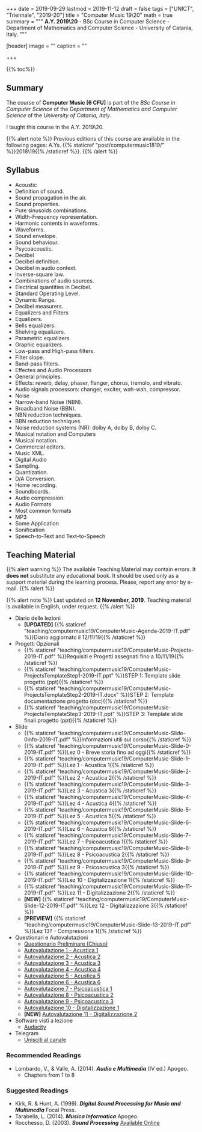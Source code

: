 +++
date = 2019-09-29
lastmod = 2019-11-12
draft = false
tags = ["UNICT", "Triennale", "2019-20"]
title = "Computer Music 19\\20"
math = true
summary = """
**A.Y. 2019\\20** - BSc Course in Computer Science - Department of Mathematics and Computer Science - University of Catania, Italy.
"""

[header]
image = ""
caption = ""

+++

{{% toc%}}

## Summary

The course of **Computer Music [6 CFU]** is part of the *BSc Course in Computer Science* of the *Department of Mathematics and Computer Science* of the *University of Catania, Italy*.

I taught this course in the A.Y. 2019\\20.

{{% alert note %}}
Previous editions of this course are available in the following pages: A.Ys. {{% staticref "post/computermusic1819/" %}}2018\\19{{% /staticref %}}.
{{% /alert %}}

## Syllabus

*	Acoustic 
  * Definition of sound.
  * Sound propagation in the air.
  * Sound properties.
  * Pure sinusoids combinations.
  * Width-Frequency representation.
  * Harmonic contents in waveforms.
  * Waveforms.
  * Sound envelope.
  * Sound behaviour.
  * Psycoacoustic.
*	Decibel 
  * Decibel definition.
  * Decibel in audio context.
  * Inverse-square law.
  * Combinations of audio sources.
  * Electrical quantities in Decibel.
  * Standard Operating Level.
  * Dynamic Range.
  * Decibel measurers.
*	Equalizers and Filters
  * Equalizers.
  * Bells equalizers.
  * Shelving equalizers.
  * Parametric equalizers.
  * Graphic equalizers.
  * Low-pass and High-pass filters.
  * Filter slope.
  * Band-pass filters.
*	Effectes and Audio Processors
  * General principles.
  * Effects: reverb, delay, phaser, flanger, chorus, tremolo, and vibrato.
  * Audio signals processors: changer, exciter, wah-wah, compressor.
*	Noise 
  * Narrow-band Noise (NBN).
  * Broadband Noise (BBN).
  * NBN reduction techniques.
  * BBN reduction techniques.
  * Noise reduction systems (NR): dolby A, dolby B, dolby C.
*	Musical notation and Computers 
  * Musical notation.
  * Commercial editors.
  * Music XML.
*	Digital Audio 
  * Sampling.
  * Quantization.
  * D/A Conversion.
  * Home recording.
  * Soundboards.
  * Audio compression.
*	Audio Formats
  * Most common formats
  * MP3
*	Some Application 
  * Sonification
  * Speech-to-Text and Text-to-Speech 


## Teaching Material

{{% alert warning %}}
The available Teaching Material may contain errors. It **does not** substitute any educational book. It should be used only as a support material during the learning process. Please, report any error by e-mail.
{{% /alert %}}

{{% alert note %}}
Last updated on **12 November, 2019**. Teaching material is available in English, under request.
{{% /alert %}}

* Diario delle lezioni
  * **[UPDATED]** {{% staticref "teaching/computermusic19/ComputerMusic-Agenda-2019-IT.pdf" %}}Diario aggiornato il 12/11/19{{% /staticref %}}
* Progetti Opzionali
  * {{% staticref "teaching/computermusic19/ComputerMusic-Projects-2019-IT.pdf" %}}Requisiti e Progetti assegnati fino a 10/11/19{{% /staticref %}}
  * {{% staticref "teaching/computermusic19/ComputerMusic-ProjectsTemplateStep1-2019-IT.ppt" %}}STEP 1: Template slide progetto (ppt){{% /staticref %}}
  * {{% staticref "teaching/computermusic19/ComputerMusic-ProjectsTemplateStep2-2019-IT.docx" %}}STEP 2: Template documentazione progetto (doc){{% /staticref %}}
  * {{% staticref "teaching/computermusic19/ComputerMusic-ProjectsTemplateStep3-2019-IT.ppt" %}}STEP 3: Template slide finali progetto (ppt){{% /staticref %}}
* Slide
  * {{% staticref "teaching/computermusic19/ComputerMusic-Slide-0info-2019-IT.pdf" %}}Informazioni utili sul corso{{% /staticref %}}
  * {{% staticref "teaching/computermusic19/ComputerMusic-Slide-0-2019-IT.pdf" %}}Lez 0 - Breve storia fino ad oggi{{% /staticref %}}
  * {{% staticref "teaching/computermusic19/ComputerMusic-Slide-1-2019-IT.pdf" %}}Lez 1 - Acustica 1{{% /staticref %}}
  * {{% staticref "teaching/computermusic19/ComputerMusic-Slide-2-2019-IT.pdf" %}}Lez 2 - Acustica 2{{% /staticref %}}
  * {{% staticref "teaching/computermusic19/ComputerMusic-Slide-3-2019-IT.pdf" %}}Lez 3 - Acustica 3{{% /staticref %}}
  * {{% staticref "teaching/computermusic19/ComputerMusic-Slide-4-2019-IT.pdf" %}}Lez 4 - Acustica 4{{% /staticref %}}
  * {{% staticref "teaching/computermusic19/ComputerMusic-Slide-5-2019-IT.pdf" %}}Lez 5 - Acustica 5{{% /staticref %}}
  * {{% staticref "teaching/computermusic19/ComputerMusic-Slide-6-2019-IT.pdf" %}}Lez 6 - Acustica 6{{% /staticref %}}
  * {{% staticref "teaching/computermusic19/ComputerMusic-Slide-7-2019-IT.pdf" %}}Lez 7 - Psicoacustica 1{{% /staticref %}}
  * {{% staticref "teaching/computermusic19/ComputerMusic-Slide-8-2019-IT.pdf" %}}Lez 8 - Psicoacustica 2{{% /staticref %}}
  * {{% staticref "teaching/computermusic19/ComputerMusic-Slide-9-2019-IT.pdf" %}}Lez 9 - Psicoacustica 3{{% /staticref %}}
  * {{% staticref "teaching/computermusic19/ComputerMusic-Slide-10-2019-IT.pdf" %}}Lez 10 - Digitalizzazione 1{{% /staticref %}}
  * {{% staticref "teaching/computermusic19/ComputerMusic-Slide-11-2019-IT.pdf" %}}Lez 11 - Digitalizzazione 2{{% /staticref %}}
  * **[NEW]** {{% staticref "teaching/computermusic19/ComputerMusic-Slide-12-2019-IT.pdf" %}}Lez 12 - Digitalizzazione 3{{% /staticref %}}
  * **[PREVIEW]** {{% staticref "teaching/computermusic19/ComputerMusic-Slide-13-2019-IT.pdf" %}}Lez 13? - Compressione 1{{% /staticref %}}
* Questionari e Autovalutazioni
  * [Questionario Preliminare (Chiuso)](https://forms.gle/wHGiQwLP8qsWm5ji7)
  * [Autovalutazione 1 - Acustica 1](https://docs.google.com/forms/d/e/1FAIpQLSffBe9csauFtSJ648LpHCqBnXZTkiVGKjrcOdkt5gRlA6XmPw/viewform?usp=sf_link)
  * [Autovalutazione 2 - Acustica 2](https://docs.google.com/forms/d/e/1FAIpQLSfcK_5Ii3ViDwQgk1bZ4rW7Th_wWxoh_qV_7asIsAkt_CNyrQ/viewform?usp=sf_link)
  * [Autovalutazione 3 - Acustica 3](https://docs.google.com/forms/d/e/1FAIpQLSerWX-qqd1cilnCvMqxPDkBeCVMAyi2FXnIsv1RmtDcr6JFSQ/viewform?usp=sf_link)
  * [Autovalutazione 4 - Acustica 4](https://docs.google.com/forms/d/e/1FAIpQLSeYqIxv2BpDINLpdlIFE4HYLcW6wI35qQFZ4LxEt4ar2ctnCg/viewform?usp=sf_link)
  * [Autovalutazione 5 - Acustica 5](https://docs.google.com/forms/d/e/1FAIpQLScuJj-R3DNuSkjpGxEpcS6n_7NnPjtjzwFXSZuHkiC2Arl_8A/viewform?usp=sf_link)
  * [Autovalutazione 6 - Acustica 6](https://docs.google.com/forms/d/e/1FAIpQLSdxKlDWRs-7QIcPV23mIo4jNn2k_U3j7OPvQd4D0ZiMVvpy6g/viewform?usp=sf_link)
  * [Autovalutazione 7 - Psicoacustica 1](https://docs.google.com/forms/d/e/1FAIpQLSc_t_TlcQiZtsiyZDUUDseJy9cJYkxDQ_qpVQ2WW6K8jLGR4Q/viewform?usp=sf_link)
  * [Autovalutazione 8 - Psicoacustica 2](https://docs.google.com/forms/d/e/1FAIpQLSeFs5spkPC5z_TL-zNnxVrlCKt9SUP_VW8OZqF0Gto2B_ZXaQ/viewform?usp=sf_link)
  * [Autovalutazione 9 - Psicoacustica 3](https://docs.google.com/forms/d/e/1FAIpQLSfeAP6XeZuVtrDkkMjUbdQ2-nYmr-uH4EcpPKmVlF4zhvt-aQ/viewform?usp=sf_link)
  * [Autovalutazione 10 - Digitalizzazione 1](https://docs.google.com/forms/d/e/1FAIpQLSeUMriq3LgTJrjtdgVSZxEJIkwGkWbpKaUnC2KPsS592dGCUg/viewform?usp=sf_link)
  * **[NEW]** [Autovalutazione 11 - Digitalizzazione 2](https://docs.google.com/forms/d/e/1FAIpQLSeM9tZc_HUTrNCf30T4pBeiQtqxa4zvcgfBx6pz-J9AAopUwA/viewform?usp=sf_link)
* Software visti a lezione
  * [Audacity](https://www.audacityteam.org/)
* Telegram
  * [Unisciti al canale](https://t.me/joinchat/C9f-ZFUHI3kS_cXU_QD2BA)

### Recommended Readings

* Lombardo, V., & Valle, A. (2014). _**Audio e Multimedia**_ (IV ed.) Apogeo.
  * Chapters from 1 to 8


### Suggested Readings

* Kirk, R. & Hunt, A. (1999). _**Digital Sound Processing for Music and Multimedia**_ Focal Press.
* Tarabella, L. (2014). _**Musica Informatica**_ Apogeo.
* Rocchesso, D. (2003). _**Sound Processing**_ [Available Online](https://ia600309.us.archive.org/13/items/IntroductionToSoundProcessing/vsp.pdf)